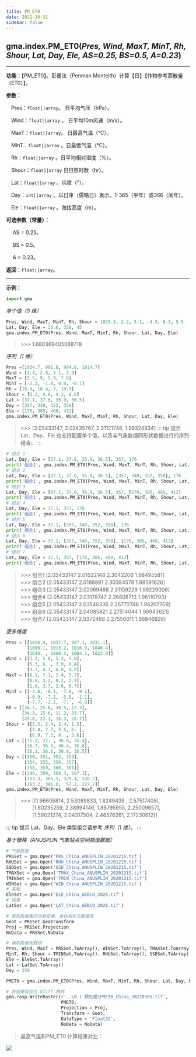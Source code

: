 ```yaml
---
title: PM_ET0 
date: 2021-10-31
sidebar: false
---
```


## gma.index.**PM_ET0**(*Pres, Wind, MaxT, MinT, Rh, Shour, Lat, Day, Ele, AS=0.25, BS=0.5, A=0.23*)

---

**功能：**【PM_ET0】。彭曼法（Penman Monteith）计算【日】【作物参考蒸散量（ET0）】。

**参数：**

&emsp;Pres：`float||array`。  日平均气压（hPa）。

&emsp;Wind：`float||array` 。 日平均10m风速（m/s）。

&emsp;MaxT：`float||array`。  日最高气温（℃）。

&emsp;MinT：`float||array` 。日最低气温（℃）。

&emsp;Rh：`float||array` 。日平均相对湿度（%）。

&emsp;Shour：`float||array`  日日照时数（hr）。

&emsp;Lat：`float||array` 。纬度（°）。

&emsp;Day：`int||array` 。以日序（儒略日）表示。1-365（平年）或366（闰年）。

&emsp;Ele：`float||array` 。海拔高度（m）。

**可选参数（常量）：**

&emsp; AS = 0.25。

&emsp; BS = 0.5。

&emsp; A = 0.23。

**返回：**`float||array`。

---

**示例：**
```python
import gma
```
*单个值（0 维）*
```python
Pres, Wind, MaxT, MinT, Rh, Shour = 1025.3, 2.2, 5.1, -4.5, 6.3, 5.5
Lat, Day, Ele = 35.6, 350, 45
gma.index.PM_ET0(Pres, Wind, MaxT, MinT, Rh, Shour, Lat, Day, Ele)
```
> \>>> 1.680369405068718

*序列（1 维）*

```python
Pres =[1034.7, 991.8, 994.8, 1014.7]
Wind = [3.4, 2.8, 3.1, 2.9]
MaxT = [5.5, 9, 5.9, 7.6]
MinT = [-1.3, -1.4, 0.8, -0.1]
Rh = [18.8, 18.4, 7, 19.9]
Shour = [5.2, 4.6, 4.2, 6.8]
Lat = [37.1, 37.6, 35.9, 36.5]
Day = [357, 348, 352, 358]
Ele = [176, 385, 468, 412]
gma.index.PM_ET0(Pres, Wind, MaxT, MinT, Rh, Shour, Lat, Day, Ele)
```
> \>>> [2.05433147, 2.02435767, 2.31121748, 1.99324934]
::: tip 提示
Lat、Day、Ele 也支持配置单个值，以及与气象数据同形状数据进行的序列组合。
:::

```python
# 组合 1
Lat, Day, Ele = [37.1, 37.6, 35.9, 36.5], 357, 176
print('组合1', gma.index.PM_ET0(Pres, Wind, MaxT, MinT, Rh, Shour, Lat, Day, Ele))
# 组合 2
Lat, Day, Ele = [37.1, 37.6, 35.9, 36.5], [357, 348, 352, 358], 176
print('组合1', gma.index.PM_ET0(Pres, Wind, MaxT, MinT, Rh, Shour, Lat, Day, Ele))
# 组合 3
Lat, Day, Ele = [37.1, 37.6, 35.9, 36.5], 357, [176, 385, 468, 412]
print('组合1', gma.index.PM_ET0(Pres, Wind, MaxT, MinT, Rh, Shour, Lat, Day, Ele))
# 组合 4
Lat, Day, Ele = 37.1, 357, 176
print('组合1', gma.index.PM_ET0(Pres, Wind, MaxT, MinT, Rh, Shour, Lat, Day, Ele))
# 组合 5
Lat, Day, Ele = 37.1, [357, 348, 352, 358], 176
print('组合1', gma.index.PM_ET0(Pres, Wind, MaxT, MinT, Rh, Shour, Lat, Day, Ele))
# 组合 6
Lat, Day, Ele = 37.1, [357, 348, 352, 358], [176, 385, 468, 412]
print('组合1', gma.index.PM_ET0(Pres, Wind, MaxT, MinT, Rh, Shour, Lat, Day, Ele))
# 组合 7
Lat, Day, Ele = 37.1, 357, [176, 385, 468, 412]
print('组合1', gma.index.PM_ET0(Pres, Wind, MaxT, MinT, Rh, Shour, Lat, Day, Ele))
```
> \>>> 组合1 [2.05433147 2.01522148 2.3042206  1.98495581]<br>
> \>>> 组合2 [2.05433147 2.0188891  2.30384578 1.98591626]<br>
> \>>> 组合3 [2.05433147 2.02069468 2.31159229 1.99229006]<br>
> \>>> 组合4 [2.05433147 2.03178747 2.26808713 1.96110793]<br>
> \>>> 组合5 [2.05433147 2.03540336 2.26772746 1.96207709]<br>
> \>>> 组合6 [2.05433147 2.04085821 2.27514044 1.96943621]<br>
> \>>> 组合7 [2.05433147 2.0372468  2.27550011 1.96846826]

*更多维度*
```python
Pres = [[1026.4, 1037.7, 987.1, 1031.1],
        [1006.1, 1013.2, 1016.9, 1046.4],
        [1046. , 1009.3, 1004.1, 1022.9]]
Wind = [[3.2, 5.8, 5.2, 5.9],
        [5.3, 6. , 3.9, 6.4],
        [3.7, 4.1, 6.8, 4.9]]
MaxT = [[8.1, 7.1, 2.4, 5.7],
        [0.9, 3.2, 0.2, 2.9],
        [1.6, 3.7, 2.6, 6.7]]
MinT = [[-4.8, -6.1, -7.8, -9.1],
        [-8.9, -7.2, -5.8, -1.1],
        [-7.7, -2.1, -7. , -6.9]]
Rh = [[26.7, 25.6, 30.5, 17.3],
      [34.3, 15.6, 11.2, 33.7],
      [25.8, 22.1, 15.3, 28.7]]
Shour = [[3.3, 2.4, 2.4, 1.5],
         [7.8, 7.7, 5.5, 6. ],
         [6.9, 7.3, 8. , 5.6]]
Lat = [[35.2, 37. , 36.8, 35.4],
       [36.7, 36.3, 36.4, 35.6],
       [36.1, 36.6, 36.8, 36.5]]
Day = [[350, 351, 352, 353],
       [354, 355, 356, 357],
       [358, 359, 360, 361]]
Ele = [[240, 399, 168.3, 197.3],
       [233.3, 365.1, 329.4, 330.7],
       [163.2, 346.8,  57.2, 227.7]]
gma.index.PM_ET0(Pres, Wind, MaxT, MinT, Rh, Shour, Lat, Day, Ele)
```
> \>>> [[1.96605814, 2.53089833, 1.8249439 , 2.57517405],<br>
> 　　 [1.60235259, 2.38994146, 1.86795955, 2.25009657],<br>
> 　　 [1.59021274, 2.04317504, 2.46576261, 2.17230612]]

::: tip 提示
Lat、Day、Ele 类型组合请参考 *序列（1 维）*。
:::

*基于栅格（ANUSPLIN 气象站点空间插值数据）*
```python
# 气象数据
PRSSet = gma.Open('PRS_China_ANUSPLIN_20201215.tif')
RHUSet = gma.Open('RHU_China_ANUSPLIN_20201215.tif')
SSDSet = gma.Open('SSD_China_ANUSPLIN_20201215.tif')
TMAXSet = gma.Open('TMAX_China_ANUSPLIN_20201215.tif')
TMINSet = gma.Open('TMIN_China_ANUSPLIN_20201215.tif')
WINSet = gma.Open('WIN_China_ANUSPLIN_20201215.tif')
# 高程
EleSet = gma.Open('ELE_China_GEBCO_2020.tif')
# 纬度
LatSet = gma.Open('LAT_China_GEBCO_2020.tif')

# 提取数据集的仿射变换、坐标系和无数据值
Geot = PRSSet.GeoTransform
Proj = PRSSet.Projection
NoData = PRSSet.NoData

# 读取数据到数组
Pres, Wind, MaxT = PRSSet.ToArray(), WINSet.ToArray(), TMAXSet.ToArray(),
MinT, Rh, Shour = TMINSet.ToArray(), RHUSet.ToArray(), SSDSet.ToArray()
Ele = EleSet.ToArray()
Lat = LatSet.ToArray()
Day = 350

PMET0 = gma.index.PM_ET0(Pres, Wind, MaxT, MinT, Rh, Shour, Lat, Day, Ele)

# 将结果保存为 GTiff 格式
gma.rasp.WriteRaster(r'..\0.1 预处理\PMET0_China_20220305.tif', 
                     PMET0, 
                     Projection = Proj, 
                     Transform = Geot,
                     DataType = 'Float32',
                     NoData = NoData)
```
> 最高气温和PM_ET0 计算结果对比：

![](/index/PMET0.webp)